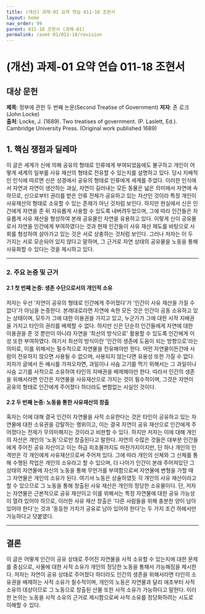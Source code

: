 ```yaml
---
title: (개선) 과제-01 요약 연습 011-18 조현서
layout: home
nav_order: 99
parent: 011-18 조현서 (과제-01)
permalink: /asmt-01/011-18/revision
---
```


# (개선) 과제-01 요약 연습 011-18 조현서 


## 대상 문헌
**제목**: 정부에 관한 두 번째 논문(Second Treatise of Government) 
**저자**: 존 로크(John Locke)  
**출처**: Locke, J. (1689). Two treatises of government. (P. Laslett, Ed.). Cambridge University Press. (Original work published 1689) 

## 1. 핵심 쟁점과 딜레마  
이 글은 세계가 신에 의해 공유의 형태로 인류에게 부여되었음에도 불구하고 개인이 어떻게 세계의 일부를 사유 재산의 형태로 전유할 수 있는지를 설명하고 있다. 당시 지배적인 인식에 따르면 신은 성경에서 공유의 형태로 인류에게 세계를 주었다. 이러한 인식에서 자연과 자연이 생산하는 과실, 자연이 길러내는 모든 동물은 넓은 의미에서 자연에 속하므로, 신으로부터 권리를 받은 인류 전체가 공유하고 있는 자산인 것이라 특정 개인이 사유재산의 형태로 소유할 수 있는 존재가 아닌 것처럼 보인다. 하지만 현실에서 신은 인간에게 자연을 준 뒤 자유롭게 사용할 수 있도록 내버려두었으며, 그에 따라 인간들은 자유롭게 사유 재산을 형성하여 본래 공유물인 자연을 유용하고 있다. 이렇게 신이 공유물로서 자연을 인간에게 부여하였다는 것과 현재 인간들이 사유 재산 제도를 바탕으로 사회를 형성하여 살아가고 있는 것은 서로 상충하는 것처럼 보인다. 그러나 저자는 이 두 가지는 서로 모순되어 있지 않다고 말하며, 그 근거로 자연 상태의 공유물을 노동을 통해 사유화할 수 있다는 것을 제시하고 있다.

---

### 2. 주요 논증 및 근거  

#### 2.1 첫 번째 논증: 생존 수단으로서의 개인적 소유
저자는 우선 '자연이 공유의 형태로 인간에게 주어졌다'가 '인간이 사유 재산을 가질 수 없다'가 아님을 논증한다. 본래대로라면 자연에 속한 모든 것은 인간이 공동 소유하고 있는 상태이며, 모두가 그에 대한 이용권을 가지고 있고, 누군가가 그에 대한 사적 지배권을 가지고 타인의 권리를 배제할 수 없다. 하지만 신은 단순히 인간들에게 자연에 대한 이용권을 준 것 뿐만이 아니라 자연을 '최선의 방식으로' 활용할 수 있도록 인간에게 이성 또한 부여하였다. 여기서 최선의 방식이란 '인간의 생존에 도움이 되는 방향으로'라는 의미로, 이를 위해서는 필수적으로 자연물을 전유해야만 한다. 어떤 자연물이든간에 사람이 전유하지 않으면 사용될 수 없으며, 사용되지 않는다면 유용성 또한 가질 수 없다. 저자가 글에서 든 예시를 가져오자면, 과일이나 사슴 고기를 먹기 위해서는 그 과일이나 사슴 고기를 사적으로 소유하여 타인의 지배권을 배제해야만 한다. 따라서 인간의 생존을 위해서라면 인간은 자연물을 사유재산으로 가지는 것이 필수적이며, 그것은 자연이 공유의 형태로 인간에게 주어졌다 하더라도 변함없는 사실인 것이다. 

#### 2.2 두 번째 논증: 노동을 통한 사유재산의 창출
혹자는 이에 대해 결국 인간이 자연물을 사적 소유한다는 것은 타인이 공유하고 있는 자연물에 대한 소유권을 강탈하는 행위이고, 이는 결국 자연이 공유 재산으로 인간에게 주어졌다는 전제가 무의미해지는 것이라고 비판할 수 있다. 하지만 저자는 이에 대해 개인의 자산은 개인의 '노동'으로만 창출된다고 말한다. 자연의 수많은 것들은 대부분 인간들에게 주어진 공유 자산이고 이는 하급 피조물까지도 마찬가지이지만, 단 하나 개인의 인격만은 각 개인에게 사유재산으로써 주어져 있다. 그에 따라 개인의 신체와 그 신체를 통해 수행된 작업은 개인의 소유라고 할 수 있으며, 더 나아가 인간이 본래 주어져있던 그 상태의 자연물에 자신의 노동을 통해 무언가를 부여함으로써 자연물에 변형을 가할 때 그 자연물은 개인의 소유가 된다. 여기서 노동은 상술하였듯 각 개인의 사유 재산이라고 할 수 있으므로 그 노동을 통해 창출된 사유 재산은 개인의 정당한 소유물이다. 단, 저자는 자연물은 근본적으로 공유 재산이고 이를 위해서는 특정 자연물에 대한 공유 가능성이 열려 있어야 하므로, 이러한 사유 재산 창출은 '다른 사람들을 위해 충분한 양이 남아 있어야 한다'는 것과 '동등한 가치가 공유로 남아 있어야 한다'는 두 가지 조건 하에서만 가능하다고 덧붙였다. 

---

## 결론  
이 글은 어떻게 인간이 공유 상태로 주어진 자연물을 사적 소유할 수 있는지에 대한 문제를 중심으로, 사물에 대한 사적 소유가 개인의 정당한 노동을 통해서 가능해짐을 제시한다. 저자는 자연이 공유 상태로 주어졌다 하더라도 인간의 생존을 위해서라면 타인의 소유권을 배제하는 사적 소유가 필수적이며, 개인의 노동은 자연물과 달리 애초부터 사적 소유의 대상이므로 그 노동으로 창출된 산물 또한 사적 소유가 가능하다고 말한다. 이러한 논의는 노동을 사적 소유의 근거로 제시함으로써 사적 소유를 정당화하려는 시도로 이해할 수 있다.